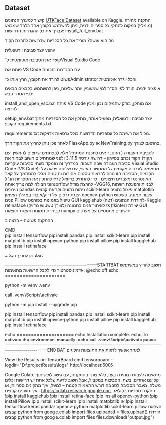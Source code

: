 ## Dataset
קישור למערך הנתונים  [UTKFace Dataset](https://www.kaggle.com/datasets/jangedoo/utkface-new) available on Kaggle.
 התקנה מהירה (מומלץ)
במקום להתקין כל ספרייה ידנית, ניתן להשתמש בקובץ אחד בלבד שמבצע עבורך את כל ההגדרות הדרושות:
install_full_env.bat

מה הוא עושה?
מוריד את כל הספריות שדרושות להרצת הקוד

יוצר סביבה וירטואלית venv

קושר את הסביבה אוטומטית ל־Visual Studio Code

פותח את VS Code עם ההגדרות הנכונות

 פשוט להורד את הקובץ, הרץ אותו כ־Administrator והכל יוגדר אוטומטית.

 אופציה ידנית: הורד לפי הסדר
למי שמעוניין יותר שליטה, ניתן להשתמש בקבצים הבאים לפי הסדר הבא:

install_and_open_vsc.bat
פותח VS Code אם מותקן, בודק שהמיקום נכון ומכין להרצה.

setup_env.bat
יוצר סביבה וירטואלית, מפעיל אותה, מתקין את כל הספריות מתוך הקובץ requirements.txt.

requirements.txt
מכיל את רשימת כל הספריות הדרושות כולל גרסאות מדויקות.

לאחר מכן ניתן להריץ את הקוד דרך FlaskApp.py או NewTraining.py בהתאם לצורך.

לסביבת העבודה
( ההסבר אינו לתכנת המתחיל אלא למפתחים שרוצים להמשיך עם הקוד)
הקוד נכתב בפייתון – דרושה גירסה 3.11.5
ולפני שמתחילים  חשוב לבחור את סביבת העבודה שבה תעבוד. במדריך זה נתמקד בשתי סביבות עיקריות
Visual Studio Code (VS Code):
מתאימה לעבודה מקומית על המחשב האישי, עם שליטה מלאה על הקבצים, הסביבה הזו נוחה להרצות טסטים מהירות ותיקונים מבלי להסתמך על קצב האינטרנט ומעבדים חיצוניים .
כדי להתחיל בויזואל צריך להתקין את הספריות הנ"ל
חבילה
למה צריך אותה
tensorflow
להרצת מודל -VGG16, לבניית והפעלת רשתות נוירונים
pandas
ניתוח נתונים וקריאת קבצים
scikit-learn
פיצול נתונים 
matplotlib
הצגת גרפים של דיוק/איבוד במהלך האימון
opencv-python
עיבוד תמונה, טשטוש פנים
Pillow
טיפול בתמונות בפורמט GUI
kagglehub
להורדת הנתונים (דטה)-Kaggle
retinaface
לאיתור פנים בתמונה (לצורך טשטוש מדויק)
tk (tkinter)
יצירת GUI לבחירת תמונות והצגת תוצאות
numpy
חישובים מתמטיים על מערכים


ההתקנה פשוטה – הרצה ב   

CMD  
pip install tensorflow
pip install pandas
pip install scikit-learn
pip install matplotlib
pip install opencv-python
pip install pillow
pip install kagglehub
pip install retinaface

ניתן להריץ הכל בbat   

----------------------------------------------STARTBAT
חשוב להריץ במשתמש אדמיניסטרטור כדי לקבל הרשאות מתאימות:
@echo off
echo =====================

python -m 
venv .venv


call .venv\Scripts\activate


python -m pip install --upgrade pip


pip install tensorflow
pip install pandas
pip install scikit-learn
pip install matplotlib
pip install opencv-python
pip install pillow
pip install kagglehub
pip install retinaface

echo ====================
echo Installation complete.
echo To activate the environment manually:
echo     call .venv\Scripts\activate
pause
   -----------------------------------------------------------------------------------------------------END BAT
לאחר אפשר לראות את התוצאות והלוגים 

View the Results on TensorBoard
cmd tensorboard --logdir="D:\projectResults\logs"
http://localhost:6006

Google Colab.
מתאימה לעבודה מהירה בענן, ללא צורך בהתקנות, עם גישה לולשיתוף קל עם אחרים.
 בשתי הסביבות במקביל, אבל חשוב לדעת שלכל אחת יש דרישות וכלים משלה. מעבר מסביבה לסביבה דורש התאמות קטנות – למשל, איך מתקינים ספריות, או איך טוענים קבצים
.
https://colab.research.google.com
התקנת ספריות בקולאב
!pip install kagglehub
!pip install retina-face
!pip install opencv-python
!pip install Pillow
!pip install scikit-learn
!pip install matplotlib
או
!pip install tensorflow keras pandas opencv-python matplotlib scikit-learn pillow
העלאת קבצים
python
from google.colab import files
uploaded = files.upload()
הורדת קבצים
python
from google.colab import files
files.download("output.jpg")

